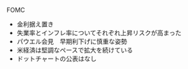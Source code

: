 FOMC
- 金利据え置き
- 失業率とインフレ率についてそれぞれ上昇リスクが高まった
- パウエル会見　早期利下げに慎重な姿勢
- 米経済は堅調なペースで拡大を続けている
- ドットチャートの公表はなし